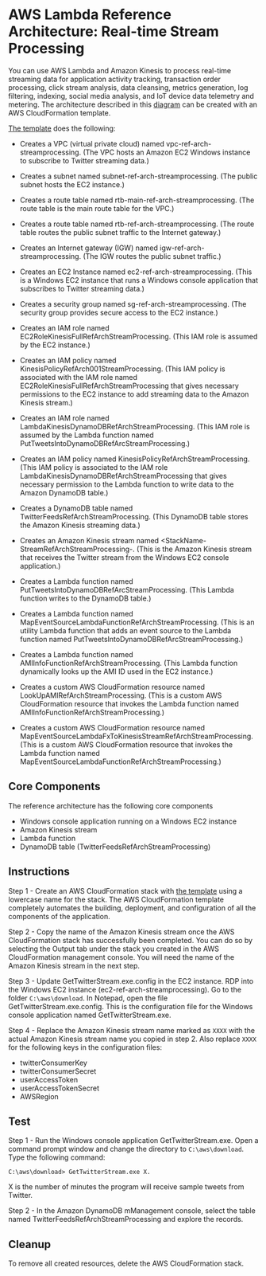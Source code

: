 
# AWS Lambda Reference Architecture: Real-time Stream Processing

You can use AWS Lambda and Amazon Kinesis to process real-time streaming data for application activity tracking, transaction order processing, click stream analysis, data cleansing, metrics generation, log filtering, indexing, social media analysis, and IoT device data telemetry and metering. The architecture described in this [diagram](https://s3.amazonaws.com/awslambda-reference-architectures/stream-processing/lambda-refarch-streamprocessing.pdf) can be created with an AWS CloudFormation template.

[The template](https://s3.amazonaws.com/awslambda-reference-architectures/stream-processing/lambda-refarch-stream-processing.template)
does the following:

-	Creates a VPC (virtual private cloud) named vpc-ref-arch-streamprocessing. (The VPC hosts an Amazon EC2 Windows instance to subscribe to Twitter streaming data.)

-	Creates a subnet named subnet-ref-arch-streamprocessing. (The public subnet hosts the EC2 instance.)

-	Creates a route table named rtb-main-ref-arch-streamprocessing. (The route table is the main route table for the VPC.)

-	Creates a route table named rtb-ref-arch-streamprocessing. (The route table routes the public subnet traffic to the Internet gateway.)

-	Creates an Internet gateway (IGW) named igw-ref-arch-streamprocessing. (The IGW routes the public subnet traffic.)

-	Creates an EC2 Instance named ec2-ref-arch-streamprocessing. (This is a Windows EC2 instance that runs a Windows console application that subscribes to Twitter streaming data.)

-	Creates a security group named sg-ref-arch-streamprocessing. (The security group provides secure access to the EC2 instance.)

-	Creates an IAM role named EC2RoleKinesisFullRefArchStreamProcessing. (This IAM role is assumed by the EC2 instance.)

-	Creates an IAM policy named KinesisPolicyRefArch001StreamProcessing. (This IAM policy is associated with the IAM role named EC2RoleKinesisFullRefArchStreamProcessing that gives necessary permissions to the EC2 instance to add streaming data to the Amazon Kinesis stream.)

-	Creates an IAM role named LambdaKinesisDynamoDBRefArchStreamProcessing. (This IAM role is assumed by the Lambda function named PutTweetsIntoDynamoDBRefArcStreamProcessing.)

-	Creates an IAM policy named KinesisPolicyRefArchStreamProcessing. (This IAM policy is associated to the IAM role LambdaKinesisDynamoDBRefArchStreamProcessing that gives necessary permission to the Lambda function to write data to the Amazon DynamoDB table.)

-	Creates a DynamoDB table named TwitterFeedsRefArchStreamProcessing. (This DynamoDB table stores the Amazon Kinesis streaming data.)

-	Creates an Amazon Kinesis stream named <StackName-StreamRefArchStreamProcessing-<System Generated ID>. (This is the Amazon Kinesis stream that receives the Twitter stream from the Windows EC2 console application.)

-	Creates a Lambda function named PutTweetsIntoDynamoDBRefArcStreamProcessing. (This Lambda function writes to the DynamoDB table.)

-	Creates a Lambda function named MapEventSourceLambdaFunctionRefArchStreamProcessing. (This is an utility Lambda function that adds an event source to the Lambda function named PutTweetsIntoDynamoDBRefArcStreamProcessing.)

-	Creates a Lambda function named AMIInfoFunctionRefArchStreamProcessing. (This Lambda function dynamically looks up the AMI ID used in the EC2 instance.)

-	Creates a custom AWS CloudFormation resource named LookUpAMIRefArchStreamProcessing. (This is a custom AWS CloudFormation resource that invokes the Lambda function named AMIInfoFunctionRefArchStreamProcessing.)

-	Creates a custom AWS CloudFormation resource named MapEventSourceLambdaFxToKinesisStreamRefArchStreamProcessing. (This is a custom AWS CloudFormation resource that invokes the Lambda function named MapEventSourceLambdaFunctionRefArchStreamProcessing.)

## Core Components

The reference architecture has the following core components

-	Windows console application running on a Windows EC2 instance
-	Amazon Kinesis stream
-	Lambda function
-	DynamoDB table (TwitterFeedsRefArchStreamProcessing)

## Instructions

Step 1 -  Create an AWS CloudFormation stack with [the
template](https://s3.amazonaws.com/awslambda-reference-architectures/stream-processing/lambda-refarch-stream-processing.template) using a lowercase name for the stack. The AWS CloudFormation template completely automates the building, deployment, and configuration of all the components of the application.

Step 2 - Copy the name of the Amazon Kinesis stream once the AWS CloudFormation stack has successfully been completed. You can do so by selecting the Output tab under the stack you created in the AWS CloudFormation management console. You will need the name of the Amazon Kinesis stream in the next step.

Step 3 - Update GetTwitterStream.exe.config in the EC2 instance. RDP into the Windows EC2 instance (ec2-ref-arch-streamprocessing). Go to the folder `C:\aws\download`. In Notepad, open the file GetTwitterStream.exe.config. This is the configuration file for the Windows console application named GetTwitterStream.exe.

Step 4 - Replace the Amazon Kinesis stream name marked as `XXXX` with the actual Amazon Kinesis stream name you copied in step 2. Also replace `XXXX` for the following keys in the configuration files:

- twitterConsumerKey
- twitterConsumerSecret
- userAccessToken
- userAccessTokenSecret
- AWSRegion

## Test

Step 1 - Run the Windows console application GetTwitterStream.exe. Open a command prompt window and change the directory to `C:\aws\download`. Type the following command:

```
C:\aws\download> GetTwitterStream.exe X.
```

X is the number of minutes the program will receive sample tweets from Twitter.

Step 2 - In the Amazon DynamoDB mManagement console, select the table named TwitterFeedsRefArchStreamProcessing and explore the records.

## Cleanup

To remove all created resources, delete the AWS CloudFormation stack.
